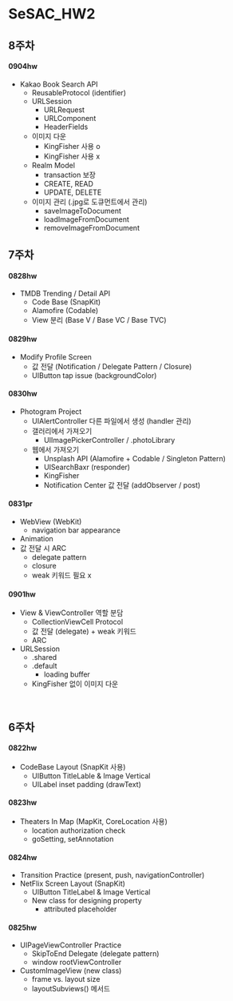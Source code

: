 # SeSAC_HW2

## 8주차
#### 0904hw
- Kakao Book Search API
    - ReusableProtocol (identifier)
    - URLSession
        - URLRequest
        - URLComponent
        - HeaderFields
    - 이미지 다운
        - KingFisher 사용 o
        - KingFisher 사용 x
    - Realm Model
        - transaction 보장
        - CREATE, READ
        - UPDATE, DELETE
    - 이미지 관리 (.jpg로 도큐먼트에서 관리)
        - saveImageToDocument
        - loadImageFromDocument
        - removeImageFromDocument




## 7주차
#### 0828hw
- TMDB Trending / Detail API
    - Code Base (SnapKit)
    - Alamofire (Codable)
    - View 분리 (Base V / Base VC / Base TVC)

#### 0829hw
- Modify Profile Screen
    - 값 전달 (Notification / Delegate Pattern / Closure)
    - UIButton tap issue (backgroundColor)

#### 0830hw
- Photogram Project
    - UIAlertController 다른 파일에서 생성 (handler 관리)
    - 갤러리에서 가져오기
        - UIImagePickerController / .photoLibrary
    - 웹에서 가져오기
        - Unsplash API (Alamofire + Codable / Singleton Pattern) 
        - UISearchBaxr (responder)
        - KingFisher
        - Notification Center 값 전달 (addObserver / post)

#### 0831pr
- WebView (WebKit)
    - navigation bar appearance
- Animation
- 값 전달 시 ARC
    - delegate pattern
    - closure
    - weak 키워드 필요 x


#### 0901hw
- View & ViewController 역할 분담
    - CollectionViewCell Protocol
    - 값 전달 (delegate) + weak 키워드
    - ARC
- URLSession
    - .shared
    - .default
        - loading buffer
    - KingFisher 없이 이미지 다운
 
<br>

## 6주차
#### 0822hw
- CodeBase Layout (SnapKit 사용)
    - UIButton TitleLable & Image Vertical
    - UILabel inset padding (drawText)   

#### 0823hw
- Theaters In Map (MapKit, CoreLocation 사용)
    - location authorization check
    - goSetting, setAnnotation
       

#### 0824hw
- Transition Practice (present, push, navigationController)
- NetFlix Screen Layout (SnapKit)
    - UIButton TitleLabel & Image Vertical
    - New class for designing property
        - attributed placeholder

#### 0825hw
- UIPageViewController Practice
    - SkipToEnd Delegate (delegate pattern)
    - window rootViewController
- CustomImageView (new class)
    - frame vs. layout size
    - layoutSubviews() 메서드